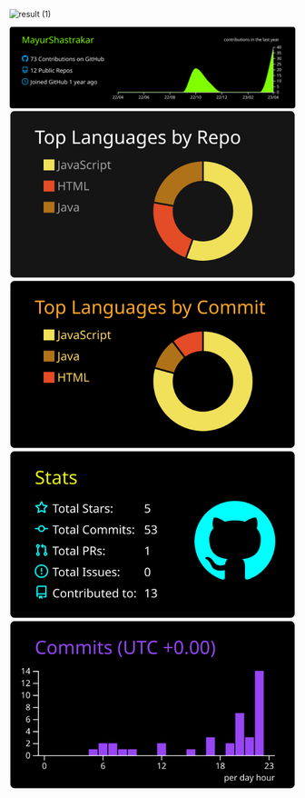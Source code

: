 
![result (1)](https://user-images.githubusercontent.com/92135947/232922369-836d238f-1879-4a7b-b9f5-6187a2299693.gif)

[![](https://raw.githubusercontent.com/MayurShastrakar/MayurShastrakar/master/profile-summary-card-output/chartreuse_dark/0-profile-details.svg)](https://github.com/vn7n24fzkq/github-profile-summary-cards)
![](https://raw.githubusercontent.com/MayurShastrakar/MayurShastrakar/master/profile-summary-card-output/dark/1-repos-per-language.svg)
![](https://raw.githubusercontent.com/MayurShastrakar/MayurShastrakar/master/profile-summary-card-output/great_gatsby/2-most-commit-language.svg)
![](https://raw.githubusercontent.com/MayurShastrakar/MayurShastrakar/master/profile-summary-card-output/highcontrast/3-stats.svg)
![](https://raw.githubusercontent.com/MayurShastrakar/MayurShastrakar/master/profile-summary-card-output/midnight_purple/4-productive-time.svg)

